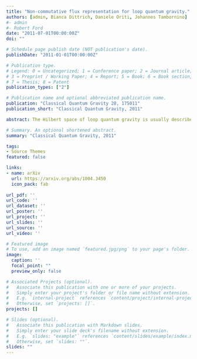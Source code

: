 ```yaml
---
title: "Non-commutative flux representation for loop quantum gravity."
authors: [admin, Bianca Dittrich, Daniele Oriti, Johannes Tambornino]
#- admin
#- Robert Ford
date: "2011-07-01T00:00:00Z"
doi: ""

# Schedule page publish date (NOT publication's date).
publishDate: "2011-01-01T00:00:00Z"

# Publication type.
# Legend: 0 = Uncategorized; 1 = Conference paper; 2 = Journal article;
# 3 = Preprint / Working Paper; 4 = Report; 5 = Book; 6 = Book section;
# 7 = Thesis; 8 = Patent
publication_types: ["2"]

# Publication name and optional abbreviated publication name.
publication: "Classical Quantum Gravity 28, 175011"
publication_short: "Classical Quantum Gravity, 2011"

abstract: The Hilbert space of loop quantum gravity is usually described in terms of cylindrical functionals of the gauge connection, the electric fluxes acting as non-commuting derivation operators. It has long been believed that this non-commutativity prevents a dual flux (or triad) representation of loop quantum gravity to exist. We show here, instead, that such a representation can be explicitly defined, by means of a non-commutative Fourier transform defined on the loop gravity state space. In this dual representation, flux operators act by *-multiplication and holonomy operators act by translation. We describe the gauge invariant dual states and discuss their geometrical meaning. Finally, we apply the construction to the simpler case of a U(1) gauge group and compare the resulting flux representation with the triad representation used in loop quantum cosmology.

# Summary. An optional shortened abstract.
summary: "Classical Quantum Gravity, 2011"

tags:
- Source Themes
featured: false

links:
- name: arXiv
  url: https://arxiv.org/abs/1004.3450
  icon_pack: fab
  
url_pdf: ''
url_code: ''
url_dataset: ''
url_poster: ''
url_project: ''
url_slides: ''
url_source: ''
url_video: ''

# Featured image
# To use, add an image named `featured.jpg/png` to your page's folder. 
image:
  caption: ''
  focal_point: ""
  preview_only: false

# Associated Projects (optional).
#   Associate this publication with one or more of your projects.
#   Simply enter your project's folder or file name without extension.
#   E.g. `internal-project` references `content/project/internal-project/index.md`.
#   Otherwise, set `projects: []`.
projects: []

# Slides (optional).
#   Associate this publication with Markdown slides.
#   Simply enter your slide deck's filename without extension.
#   E.g. `slides: "example"` references `content/slides/example/index.md`.
#   Otherwise, set `slides: ""`.
slides: ""
---
```

